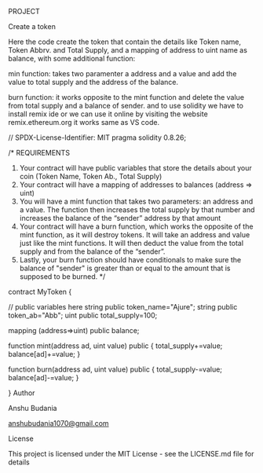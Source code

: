 PROJECT

Create a token

Here the code create the token that contain the details like Token name, Token Abbrv. and Total Supply, and a mapping of address to uint name as balance, with some additional function:

min function: takes two paramenter a address and a value and add the value to total supply and the address of the balance.

burn function: it works opposite to the mint function and delete the value from total supply and a balance of sender. and to use solidity we have to install remix ide or we can use it online by visiting the website remix.ethereum.org it works same as VS code.

// SPDX-License-Identifier: MIT
 pragma solidity 0.8.26;

/*
REQUIREMENTS
 1. Your contract will have public variables that store the details about your coin (Token Name, Token Ab., Total Supply)
2. Your contract will have a mapping of addresses to balances (address => uint)
3. You will have a mint function that takes two parameters: an address and a value. 
The function then increases the total supply by that number and increases the balance 
of the “sender” address by that amount
4. Your contract will have a burn function, which works the opposite of the mint function, as it will destroy tokens. 
It will take an address and value just like the mint functions. It will then deduct the value from the total supply 
and from the balance of the “sender”.
5. Lastly, your burn function should have conditionals to make sure the balance of "sender" is greater than or equal 
to the amount that is supposed to be burned.
*/

contract MyToken {

// public variables here
string public token_name="Ajure";
string public token_ab="Abb";
 uint public total_supply=100;


mapping (address=>uint) public balance;

function mint(address ad, uint value) public {
total_supply+=value;
balance[ad]+=value;
}

function burn(address ad, uint value) public {
total_supply-=value;
balance[ad]-=value;
}

}
Author

Anshu Budania

anshubudania1070@gmail.com

License

This project is licensed under the MIT License - see the LICENSE.md file for details
